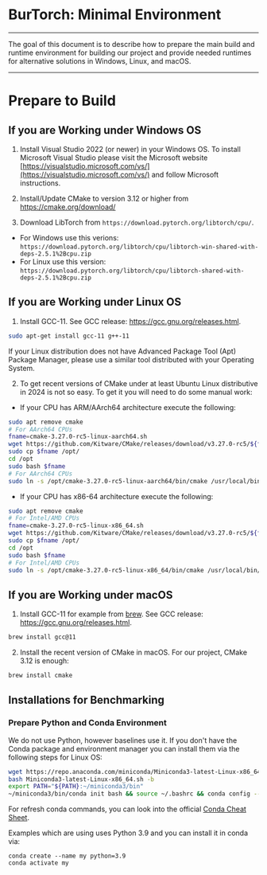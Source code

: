 # BurTorch: Minimal Environment

----

The goal of this document is to describe how to prepare the main build and runtime environment for building our project and provide needed runtimes for alternative solutions in Windows, Linux, and macOS.

----

# Prepare to Build

## If you are Working under Windows OS

1. Install Visual Studio 2022 (or newer) in your Windows OS. To install Microsoft Visual Studio please visit the Microsoft website [https://visualstudio.microsoft.com/vs/](https://visualstudio.microsoft.com/vs/) and follow Microsoft instructions.

2. Install/Update CMake to version 3.12 or higher from https://cmake.org/download/

3. Download LibTorch from `https://download.pytorch.org/libtorch/cpu/`. 

- For Windows use this verions: `https://download.pytorch.org/libtorch/cpu/libtorch-win-shared-with-deps-2.5.1%2Bcpu.zip`
- For Linux use this version: `https://download.pytorch.org/libtorch/cpu/libtorch-shared-with-deps-2.5.1%2Bcpu.zip`

## If you are Working under Linux OS

1. Install GCC-11. See GCC release: https://gcc.gnu.org/releases.html.

```bash
sudo apt-get install gcc-11 g++-11
```

If your Linux distribution does not have Advanced Package Tool (Apt) Package Manager, please use a similar tool distributed with your Operating System.

2. To get recent versions of CMake under at least Ubuntu Linux distributive in 2024 is not so easy. To get it you will need to do some manual work:

* If your CPU has ARM/AArch64 architecture execute the following:

```bash
sudo apt remove cmake
# For AArch64 CPUs
fname=cmake-3.27.0-rc5-linux-aarch64.sh
wget https://github.com/Kitware/CMake/releases/download/v3.27.0-rc5/${fname}
sudo cp $fname /opt/
cd /opt
sudo bash $fname
# For AArch64 CPUs
sudo ln -s /opt/cmake-3.27.0-rc5-linux-aarch64/bin/cmake /usr/local/bin/
```

* If your CPU has x86-64 architecture execute the following:


```bash
sudo apt remove cmake
# For Intel/AMD CPUs
fname=cmake-3.27.0-rc5-linux-x86_64.sh
wget https://github.com/Kitware/CMake/releases/download/v3.27.0-rc5/${fname}
sudo cp $fname /opt/
cd /opt
sudo bash $fname
# For Intel/AMD CPUs
sudo ln -s /opt/cmake-3.27.0-rc5-linux-x86_64/bin/cmake /usr/local/bin/
```

## If you are Working under macOS

1. Install GCC-11 for example from [brew](https://brew.sh/). See GCC release: https://gcc.gnu.org/releases.html.
```bash
brew install gcc@11
```

2. Install the recent version of CMake in macOS. For our project, CMake 3.12 is enough:
```bash
brew install cmake
```

## Installations for Benchmarking

### Prepare Python and Conda Environment

We do not use Python, however baselines use it. If you don't have the Conda package and environment manager you can install them via the following steps for Linux OS:

```bash
wget https://repo.anaconda.com/miniconda/Miniconda3-latest-Linux-x86_64.sh
bash Miniconda3-latest-Linux-x86_64.sh -b
export PATH="${PATH}:~/miniconda3/bin"
~/miniconda3/bin/conda init bash && source ~/.bashrc && conda config --set auto_activate_base false
```

For refresh conda commands, you can look into the official [Conda Cheat Sheet](https://docs.conda.io/projects/conda/en/4.6.0/_downloads/52a95608c49671267e40c689e0bc00ca/conda-cheatsheet.pdf).

Examples which are using uses Python 3.9 and you can install it in conda via:
```
conda create --name my python=3.9
conda activate my
```
